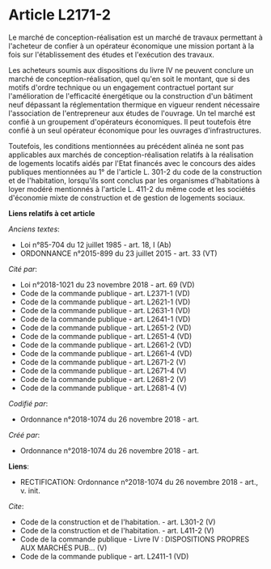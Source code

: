 # Article L2171-2

Le marché de conception-réalisation est un marché de travaux permettant à l'acheteur de confier à un opérateur économique une
mission portant à la fois sur l'établissement des études et l'exécution des travaux. 

Les acheteurs soumis aux dispositions du livre IV ne peuvent conclure un marché de conception-réalisation, quel qu'en soit le
montant, que si des motifs d'ordre technique ou un engagement contractuel portant sur l'amélioration de l'efficacité
énergétique ou la construction d'un bâtiment neuf dépassant la réglementation thermique en vigueur rendent nécessaire
l'association de l'entrepreneur aux études de l'ouvrage. Un tel marché est confié à un groupement d'opérateurs économiques.
Il peut toutefois être confié à un seul opérateur économique pour les ouvrages d'infrastructures. 

Toutefois, les conditions mentionnées au précédent alinéa ne sont pas applicables aux marchés de conception-réalisation
relatifs à la réalisation de logements locatifs aidés par l'Etat financés avec le concours des aides publiques mentionnées au
1° de l'article L. 301-2 du code de la construction et de l'habitation, lorsqu'ils sont conclus par les organismes
d'habitations à loyer modéré mentionnés à l'article L. 411-2 du même code et les sociétés d'économie mixte de construction et
de gestion de logements sociaux.

**Liens relatifs à cet article**

_Anciens textes_:

  - Loi n°85-704 du 12 juillet 1985 - art. 18, I (Ab)
  - ORDONNANCE n°2015-899 du 23 juillet 2015 - art. 33 (VT)

_Cité par_:

  - Loi n°2018-1021 du 23 novembre 2018 - art. 69 (VD)
  - Code de la commande publique - art. L2371-1 (VD)
  - Code de la commande publique - art. L2621-1 (VD)
  - Code de la commande publique - art. L2631-1 (VD)
  - Code de la commande publique - art. L2641-1 (VD)
  - Code de la commande publique - art. L2651-2 (VD)
  - Code de la commande publique - art. L2651-4 (VD)
  - Code de la commande publique - art. L2661-2 (VD)
  - Code de la commande publique - art. L2661-4 (VD)
  - Code de la commande publique - art. L2671-2 (V)
  - Code de la commande publique - art. L2671-4 (V)
  - Code de la commande publique - art. L2681-2 (V)
  - Code de la commande publique - art. L2681-4 (V)

_Codifié par_:

  - Ordonnance n°2018-1074 du 26 novembre 2018 - art.

_Créé par_:

  - Ordonnance n°2018-1074 du 26 novembre 2018 - art.

**Liens**:

  - RECTIFICATION: Ordonnance n°2018-1074 du 26 novembre 2018 - art., v. init.

_Cite_:

  - Code de la construction et de l'habitation. - art. L301-2 (V)
  - Code de la construction et de l'habitation. - art. L411-2 (V)
  - Code de la commande publique -  Livre IV : DISPOSITIONS PROPRES AUX MARCHÉS PUB... (V)
  - Code de la commande publique - art. L2411-1 (VD)
